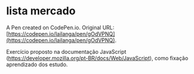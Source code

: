 # lista mercado 

A Pen created on CodePen.io. Original URL: [https://codepen.io/lailanga/pen/gOdVPNQ](https://codepen.io/lailanga/pen/gOdVPNQ).

Exercício proposto na documentação JavaScript (https://developer.mozilla.org/pt-BR/docs/Web/JavaScript), como fixação aprendizado dos estudo.